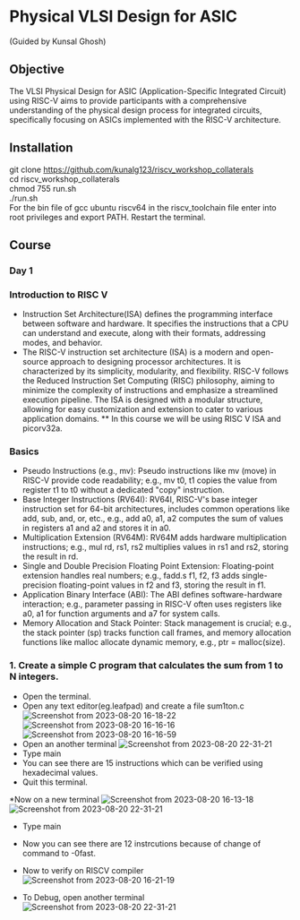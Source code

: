 # Physical VLSI Design for ASIC
(Guided by Kunsal Ghosh)

## Objective

The VLSI Physical Design for ASIC (Application-Specific Integrated Circuit) using RISC-V aims to provide participants with a comprehensive understanding of the physical design process for integrated circuits, specifically focusing on ASICs implemented with the RISC-V architecture. 

## Installation

git clone https://github.com/kunalg123/riscv_workshop_collaterals  
cd riscv_workshop_collaterals  
chmod 755 run.sh  
./run.sh  
For the bin file of gcc ubuntu riscv64 in the riscv_toolchain file enter into root privileges and export PATH. 
Restart the terminal.

## Course

### Day 1

### Introduction to RISC V

* Instruction Set Architecture(ISA) defines the programming interface between software and hardware. It specifies the instructions that a CPU can understand and execute, along with their formats, addressing modes, and behavior.  
* The RISC-V instruction set architecture (ISA) is a modern and open-source approach to designing processor architectures. It is characterized by its simplicity, modularity, and flexibility. RISC-V follows the Reduced Instruction Set Computing (RISC) philosophy, aiming to minimize the complexity of instructions and emphasize a streamlined execution pipeline. The ISA is designed with a modular structure, allowing for easy customization and extension to cater to various application domains.
** In this course we will be using RISC V ISA and picorv32a.


### Basics  
* Pseudo Instructions (e.g., mv): Pseudo instructions like mv (move) in RISC-V provide code readability; e.g., mv t0, t1 copies the value from register t1 to t0 without a dedicated "copy" instruction.  
* Base Integer Instructions (RV64I): RV64I, RISC-V's base integer instruction set for 64-bit architectures, includes common operations like add, sub, and, or, etc., e.g., add a0, a1, a2 computes the sum of values in registers a1 and a2 and stores it in a0.  
* Multiplication Extension (RV64M): RV64M adds hardware multiplication instructions; e.g., mul rd, rs1, rs2 multiplies values in rs1 and rs2, storing the result in rd.  
* Single and Double Precision Floating Point Extension: Floating-point extension handles real numbers; e.g., fadd.s f1, f2, f3 adds single-precision floating-point values in f2 and f3, storing the result in f1.
* Application Binary Interface (ABI): The ABI defines software-hardware interaction; e.g., parameter passing in RISC-V often uses registers like a0, a1 for function arguments and a7 for system calls.  
* Memory Allocation and Stack Pointer: Stack management is crucial; e.g., the stack pointer (sp) tracks function call frames, and memory allocation functions like malloc allocate dynamic memory, e.g., ptr = malloc(size).  

### 1. Create a simple C program that calculates the sum from 1 to N integers.  
* Open the terminal.
* Open any text editor(eg.leafpad) and create a file sum1ton.c 
![Screenshot from 2023-08-20 16-18-22](https://github.com/lalithlochanr/pes_asic_class/assets/108328466/b8b9d236-6cff-4674-99ed-1574a3a358b1)
![Screenshot from 2023-08-20 16-16-16](https://github.com/lalithlochanr/pes_asic_class/assets/108328466/1e03ac92-d965-4ea1-998d-2e1854b3713b)
![Screenshot from 2023-08-20 16-16-59](https://github.com/lalithlochanr/pes_asic_class/assets/108328466/75ef4f0b-9152-4b34-8e68-f6c64e300a67)
* Open an another terminal
![Screenshot from 2023-08-20 22-31-21](https://github.com/lalithlochanr/pes_asic_class/assets/108328466/5d056956-c19d-4e96-9e36-9fef38ef60fb)
* Type main
* You can see there are 15 instructions which can be verified using hexadecimal values.
* Quit this terminal.

*Now on a new terminal
![Screenshot from 2023-08-20 16-13-18](https://github.com/lalithlochanr/pes_asic_class/assets/108328466/64be52ef-731a-434e-9c03-0aa98bd1878b)  
![Screenshot from 2023-08-20 22-31-21](https://github.com/lalithlochanr/pes_asic_class/assets/108328466/39c1b559-a03a-49da-bfae-b692228417d6)
* Type main
* Now you can see there are 12 instrcutions because of change of command to -0fast.

* Now to verify on RISCV compiler
  ![Screenshot from 2023-08-20 16-21-19](https://github.com/lalithlochanr/pes_asic_class/assets/108328466/8e9d3334-7030-4749-a193-f4fbe5421678)
* To Debug, open another terminal
![Screenshot from 2023-08-20 22-31-21](https://github.com/lalithlochanr/pes_asic_class/assets/108328466/7e29b270-e2d9-4172-a0a5-eaf7a7dd101f)


